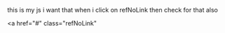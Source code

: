 this is my js i want that when i click on refNoLink then check for that also 


<script>
document.addEventListener('DOMContentLoaded', function () {
    const form = document.getElementById('form');
    const groups = document.querySelectorAll('.external-comparative-group');

    groups.forEach(group => {
        const dropdown = group.querySelector('.external-comparative-select');
        const valueInput = group.querySelector('.comparative-value');
        const detailsInput = group.querySelector('.comparative-details');

       

        dropdown.addEventListener('change', function () {
            if (this.value === 'No') {
                valueInput.readOnly = true;
                detailsInput.readOnly = true;

                valueInput.value = '';
                detailsInput.value = '';

                valueInput.classList.remove('is-invalid');
                detailsInput.classList.remove('is-invalid');
            } else {
                valueInput.readOnly = false;
                detailsInput.readOnly = false;
            }
        });
    });

 
    form.addEventListener('submit', function (event) {
        event.preventDefault();
        let isValid = true;
        const elements = this.querySelectorAll('input, select, textarea');

        elements.forEach(function (element) {

            if (['KPIID', 'CreatedBy', 'KPICode','ID'].includes(element.id)) return;

            if (element.readOnly || element.disabled) {
                element.classList.remove('is-invalid');
                return;
            }

            if (element.value.trim() === '') {
                isValid = false;
                element.classList.add('is-invalid');
            } else {
                element.classList.remove('is-invalid');
            }
        });

        if (isValid) {
            form.submit();
        }
    });
});
</script>

 <a href="#"
 class="refNoLink"
</a>
